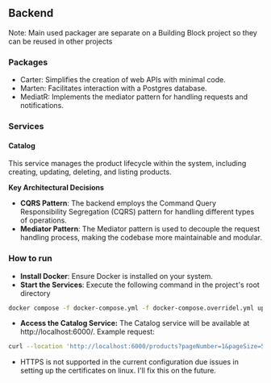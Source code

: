## Backend
Note: Main used packager are separate on a Building Block project so they can be reused in other projects

### Packages
- Carter: Simplifies the creation of web APIs with minimal code.
- Marten: Facilitates interaction with a Postgres database.
- MediatR: Implements the mediator pattern for handling requests and notifications.


### Services
#### Catalog

This service manages the product lifecycle within the system, including creating, updating, deleting, and listing products.

**Key Architectural Decisions**
- **CQRS Pattern**: The backend employs the Command Query Responsibility Segregation (CQRS) pattern for handling different types of operations.
- **Mediator Pattern**: The Mediator pattern is used to decouple the request handling process, making the codebase more maintainable and modular.

### How to run
- **Install Docker**: Ensure Docker is installed on your system.
- **Start the Services**: Execute the following command in the project's root directory
```bash
docker compose -f docker-compose.yml -f docker-compose.overridel.yml up
```
- **Access the Catalog Service:** The Catalog service will be available at http://localhost:6000/. Example request:
```bash
curl --location 'http://localhost:6000/products?pageNumber=1&pageSize=5'
```
- HTTPS is not supported in the current configuration due issues in setting up the certificates on linux. I'll fix this on the future.
